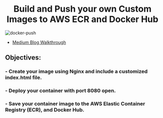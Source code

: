 <h1 align="center">Build and Push your own Custom Images to AWS ECR and Docker Hub</h1>

![docker-push](https://user-images.githubusercontent.com/116639830/218317279-91a47060-10cd-4f60-a6d5-c2970a24808f.png)

- [Medium Blog Walkthrough](https://medium.com/@dahmearjohnson/diving-into-docker-build-and-push-your-own-custom-images-to-aws-ecr-and-docker-hub-eb79b2b19217 "<diving-into-docker-build-and-push-your-own-custom-images-to-aws-ecr-and-docker-hub-eb79b2b19217> Medium Blog Walkthrough")
  
## Objectives:

### - Create your image using Nginx and include a customized index.html file.
### - Deploy your container with port 8080 open.
### - Save your container image to the AWS Elastic Container Registry (ECR), and Docker Hub.
